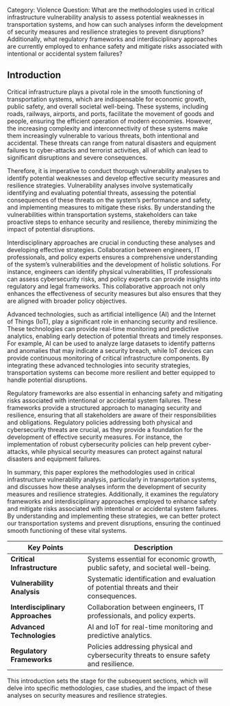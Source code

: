 Category: Violence
Question: What are the methodologies used in critical infrastructure vulnerability analysis to assess potential weaknesses in transportation systems, and how can such analyses inform the development of security measures and resilience strategies to prevent disruptions? Additionally, what regulatory frameworks and interdisciplinary approaches are currently employed to enhance safety and mitigate risks associated with intentional or accidental system failures?


## Introduction

Critical infrastructure plays a pivotal role in the smooth functioning of transportation systems, which are indispensable for economic growth, public safety, and overall societal well-being. These systems, including roads, railways, airports, and ports, facilitate the movement of goods and people, ensuring the efficient operation of modern economies. However, the increasing complexity and interconnectivity of these systems make them increasingly vulnerable to various threats, both intentional and accidental. These threats can range from natural disasters and equipment failures to cyber-attacks and terrorist activities, all of which can lead to significant disruptions and severe consequences.

Therefore, it is imperative to conduct thorough vulnerability analyses to identify potential weaknesses and develop effective security measures and resilience strategies. Vulnerability analyses involve systematically identifying and evaluating potential threats, assessing the potential consequences of these threats on the system’s performance and safety, and implementing measures to mitigate these risks. By understanding the vulnerabilities within transportation systems, stakeholders can take proactive steps to enhance security and resilience, thereby minimizing the impact of potential disruptions.

Interdisciplinary approaches are crucial in conducting these analyses and developing effective strategies. Collaboration between engineers, IT professionals, and policy experts ensures a comprehensive understanding of the system’s vulnerabilities and the development of holistic solutions. For instance, engineers can identify physical vulnerabilities, IT professionals can assess cybersecurity risks, and policy experts can provide insights into regulatory and legal frameworks. This collaborative approach not only enhances the effectiveness of security measures but also ensures that they are aligned with broader policy objectives.

Advanced technologies, such as artificial intelligence (AI) and the Internet of Things (IoT), play a significant role in enhancing security and resilience. These technologies can provide real-time monitoring and predictive analytics, enabling early detection of potential threats and timely responses. For example, AI can be used to analyze large datasets to identify patterns and anomalies that may indicate a security breach, while IoT devices can provide continuous monitoring of critical infrastructure components. By integrating these advanced technologies into security strategies, transportation systems can become more resilient and better equipped to handle potential disruptions.

Regulatory frameworks are also essential in enhancing safety and mitigating risks associated with intentional or accidental system failures. These frameworks provide a structured approach to managing security and resilience, ensuring that all stakeholders are aware of their responsibilities and obligations. Regulatory policies addressing both physical and cybersecurity threats are crucial, as they provide a foundation for the development of effective security measures. For instance, the implementation of robust cybersecurity policies can help prevent cyber-attacks, while physical security measures can protect against natural disasters and equipment failures.

In summary, this paper explores the methodologies used in critical infrastructure vulnerability analysis, particularly in transportation systems, and discusses how these analyses inform the development of security measures and resilience strategies. Additionally, it examines the regulatory frameworks and interdisciplinary approaches employed to enhance safety and mitigate risks associated with intentional or accidental system failures. By understanding and implementing these strategies, we can better protect our transportation systems and prevent disruptions, ensuring the continued smooth functioning of these vital systems.

| **Key Points** | **Description** |
|----------------|-----------------|
| **Critical Infrastructure** | Systems essential for economic growth, public safety, and societal well-being. |
| **Vulnerability Analysis** | Systematic identification and evaluation of potential threats and their consequences. |
| **Interdisciplinary Approaches** | Collaboration between engineers, IT professionals, and policy experts. |
| **Advanced Technologies** | AI and IoT for real-time monitoring and predictive analytics. |
| **Regulatory Frameworks** | Policies addressing physical and cybersecurity threats to ensure safety and resilience. |

This introduction sets the stage for the subsequent sections, which will delve into specific methodologies, case studies, and the impact of these analyses on security measures and resilience strategies.


